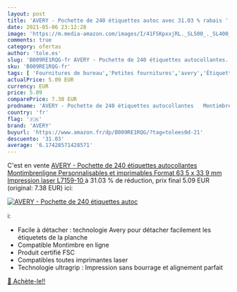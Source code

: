 ```yaml
---
layout: post
title: 'AVERY - Pochette de 240 étiquettes autoc avec 31.03 % rabais '
date: 2021-05-06 23:12:28
image: 'https://m.media-amazon.com/images/I/41FSKpxxjRL._SL500_._SL400_.jpg'
comments: true
category: ofertas
author: 'tole.es'
slug: 'B009RE1RQG-fr AVERY - Pochette de 240 étiquettes autocollantes...'
sku: 'B009RE1RQG-fr'
tags: [ 'Fournitures de bureau','Petites fournitures','avery','Étiquettes  générales','Étiquettes et autocollants','Étiquettes, onglets séparateurs et tampons', ]
actualPrice: 5.09 EUR
currency: EUR
price: 5.09
comparePrice: 7.38 EUR
prodname: 'AVERY - Pochette de 240 étiquettes autocollantes   Montimbrenligne    Personnalisables et imprimables  Format 63 5 x 33 9 mm  Impression laser   L7159-10 '
country: 'fr'
flag: '🇫🇷'
brand: 'AVERY'
buyurl: 'https://www.amazon.fr/dp/B009RE1RQG/?tag=tolees0d-21'
descuento: '31.03'
average: '6.17428571428571'
---
```


C'est en vente [AVERY - Pochette de 240 étiquettes autocollantes   Montimbrenligne    Personnalisables et imprimables  Format 63 5 x 33 9 mm  Impression laser   L7159-10 ](https://www.amazon.fr/dp/B009RE1RQG/?tag=tolees0d-21)  à  31.03 % de réduction, prix final  5.09 EUR (original: 7.38 EUR) ici:

[![AVERY - Pochette de 240 étiquettes autoc](https://m.media-amazon.com/images/I/41FSKpxxjRL._SL500_._SL400_.jpg)](https://www.amazon.fr/dp/B009RE1RQG/?tag=tolees0d-21)

ℹ️:

- Facile à détacher : technologie Avery pour détacher facilement les étiquetets de la planche
- Compatible Montimbre en ligne
- Produit certifié FSC
- Compatibles toutes imprimantes laser
- Technologie ultragrip : Impression sans bourrage et alignement parfait

[🛒 Achète-le!!](https://www.amazon.fr/dp/B009RE1RQG/?tag=tolees0d-21)
